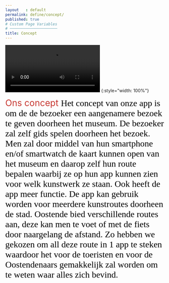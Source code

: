 ```yaml
---
layout   : default
permalink: define/concept/
published: true
# Custom Page Variables
# ─────────────────────
title: Concept
---
```




![video](http://127.0.0.1:4000/1718-nmd3-project/images/video.mp4)
{:style="width: 100%"}

<span style="color: #C73730;font-size: 2em;">
Ons concept

<span style="color: #000000; font-family: nunito; font-size: 1em;">
Het concept van onze app is om de de bezoeker een aangenamere bezoek te geven doorheen het museum. De bezoeker zal zelf gids spelen doorheen het bezoek. Men zal door middel van hun smartphone en/of smartwatch de kaart kunnen open van het museum en daarop zelf hun route bepalen waarbij ze op hun app kunnen zien voor welk kunstwerk ze staan. 

<span style="color: #000000; font-family: nunito; font-size: 1em;">
Ook heeft de app meer functie. De app kan gebruik worden voor meerdere kunstroutes doorheen de stad. Oostende bied verschillende routes aan, deze kan men te voet of met de fiets door naargelang de afstand. Zo hebben we gekozen om all deze route in 1 app te steken waardoor het voor de toeristen en voor de Oostendenaars gemakkelijk zal worden om te weten waar alles zich bevind. 